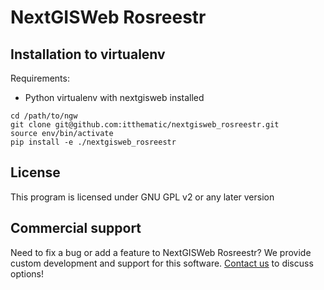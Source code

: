 NextGISWeb Rosreestr
===============

Installation to virtualenv
--------------------------

Requirements:

* Python virtualenv with nextgisweb installed

```
cd /path/to/ngw
git clone git@github.com:itthematic/nextgisweb_rosreestr.git
source env/bin/activate
pip install -e ./nextgisweb_rosreestr
```

License
-------------
This program is licensed under GNU GPL v2 or any later version

Commercial support
----------
Need to fix a bug or add a feature to NextGISWeb Rosreestr? We provide custom development and support for this software. [Contact us](https://it-thematic.ru/contact/) to discuss options!

